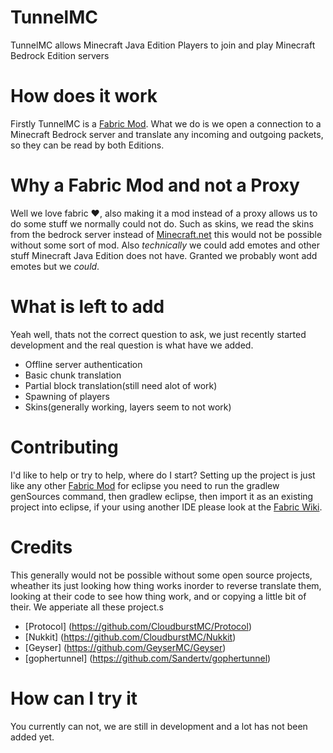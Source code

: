 # TunnelMC

TunnelMC allows Minecraft Java Edition Players to join and play Minecraft Bedrock Edition servers

# How does it work
Firstly TunnelMC is a [Fabric Mod](https://fabricmc.net/). What we do is we open a connection to a Minecraft Bedrock server and translate any incoming and outgoing packets, so they can be read by both Editions.

# Why a Fabric Mod and not a Proxy
Well we love fabric ❤️, also making it a mod instead of a proxy allows us to do some stuff we normally could not do. Such as skins, we read the skins from the bedrock server instead of [Minecraft.net](https://minecraft.net/) this would not be possible without some sort of mod. Also *technically* we could add emotes and other stuff Minecraft Java Edition does not have. Granted we probably wont add emotes but we *could*.

# What is left to add
Yeah well, thats not the correct question to ask, we just recently started development and the real question is what have we added.
- Offline server authentication
- Basic chunk translation
- Partial block translation(still need alot of work)
- Spawning of players
- Skins(generally working, layers seem to not work)

# Contributing
I'd like to help or try to help, where do I start? Setting up the project is just like any other [Fabric Mod](https://fabricmc.net/) for eclipse you need to run the gradlew genSources command, then gradlew eclipse, then import it as an existing project into eclipse, if your using another IDE please look at the [Fabric Wiki](https://fabricmc.net/wiki/tutorial:setup).

# Credits
This generally would not be possible without some open source projects, wheather its just looking how thing works inorder to reverse translate them, looking at their code to see how thing work, and or copying a little bit of their. We apperiate all these project.s
- [Protocol] (https://github.com/CloudburstMC/Protocol)
- [Nukkit] (https://github.com/CloudburstMC/Nukkit)
- [Geyser] (https://github.com/GeyserMC/Geyser)
- [gophertunnel] (https://github.com/Sandertv/gophertunnel)

# How can I try it
You currently can not, we are still in development and a lot has not been added yet.
